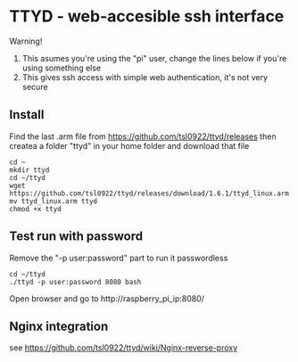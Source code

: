 # TTYD - web-accesible ssh interface

Warning! 
1. This asumes you're using the "pi" user, change the lines below if you're using something else
2. This gives ssh access with simple web authentication, it's not very secure

## Install
Find the last .arm file from https://github.com/tsl0922/ttyd/releases then createa a folder "ttyd" in your home folder and download that file 

```
cd ~
mkdir ttyd
cd ~/ttyd
wget https://github.com/tsl0922/ttyd/releases/download/1.6.1/ttyd_linux.arm
mv ttyd_linux.arm ttyd
chmod +x ttyd
```

## Test run with password
Remove the "-p user:password" part to run it passwordless

```
cd ~/ttyd
./ttyd -p user:password 8080 bash
```
Open browser and go to http://raspberry_pi_ip:8080/

## Nginx integration
see https://github.com/tsl0922/ttyd/wiki/Nginx-reverse-proxy
